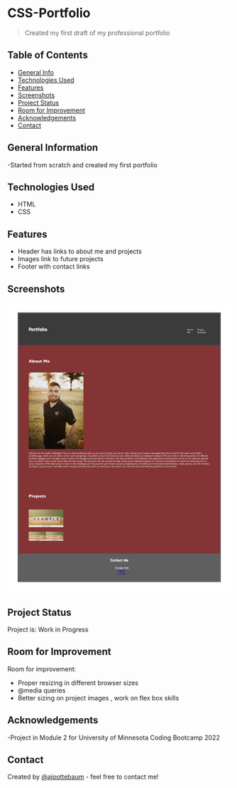 # CSS-Portfolio
> Created my first draft of my professional portfolio

## Table of Contents
* [General Info](#general-information)
* [Technologies Used](#technologies-used)
* [Features](#features)
* [Screenshots](#screenshots)
* [Project Status](#project-status)
* [Room for Improvement](#room-for-improvement)
* [Acknowledgements](#acknowledgements)
* [Contact](#contact)
## General Information
-Started from scratch and created my first portfolio
## Technologies Used
- HTML
- CSS
## Features
- Header has links to about me and projects
- Images link to future projects
- Footer with contact links

## Screenshots
![Screenshot](/Anthony%20Pottebaum%20Portfolio.png)

## Project Status
Project is: Work in Progress


## Room for Improvement

Room for improvement:
- Proper resizing in different browser sizes
- @media queries
- Better sizing on project images , work on flex box skills

## Acknowledgements
-Project in Module 2 for University of Minnesota Coding Bootcamp 2022

## Contact
Created by [@ajpottebaum](git@github.com:ajpottebaum/ajpottebaum.git) - feel free to contact me!
